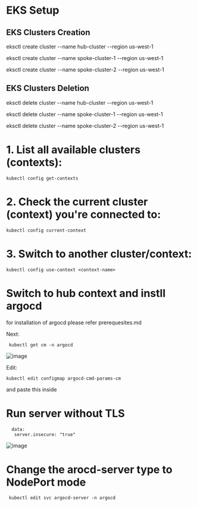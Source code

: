 # EKS Setup

## EKS Clusters Creation

eksctl create cluster --name hub-cluster --region us-west-1

eksctl create cluster --name spoke-cluster-1 --region us-west-1

eksctl create cluster --name spoke-cluster-2 --region us-west-1

## EKS Clusters Deletion

eksctl delete cluster --name hub-cluster --region us-west-1

eksctl delete cluster --name spoke-cluster-1 --region us-west-1

eksctl delete cluster --name spoke-cluster-2 --region us-west-1

# 1. List all available clusters (contexts):

    kubectl config get-contexts

# 2. Check the current cluster (context) you're connected to:

    kubectl config current-context

# 3. Switch to another cluster/context:

    kubectl config use-context <context-name>


# Switch to hub context and instll argocd

for installation of argocd please refer prerequesites.md

Next:

     kubectl get cm -n argocd

![image](https://github.com/user-attachments/assets/d7cb5ab4-952b-473e-a03a-68af0e4253c3)

Edit:

    kubectl edit configmap argocd-cmd-params-cm

and paste this inside

# Run server without TLS
      data:
       server.insecure: "true"

 ![image](https://github.com/user-attachments/assets/82ca7550-a52f-44fd-9cf3-76607ab20bb8)

# Change the arocd-server type to NodePort mode

     kubectl edit svc argocd-server -n argocd



